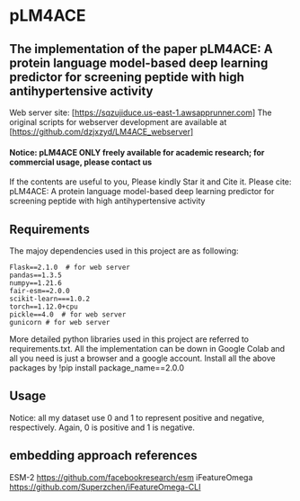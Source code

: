 # pLM4ACE

## The implementation of the paper pLM4ACE: A protein language model-based deep learning predictor for screening peptide with high antihypertensive activity
Web server site: [https://sqzujiduce.us-east-1.awsapprunner.com]
The original scripts for webserver development are available at [https://github.com/dzjxzyd/LM4ACE_webserver]

#### Notice: pLM4ACE ONLY freely available for academic research; for commercial usage, please contact us

If the contents are useful to you, Please kindly Star it and Cite it. Please cite: pLM4ACE: A protein language model-based deep learning predictor for screening peptide with high antihypertensive activity



## Requirements
The majoy dependencies used in this project are as following:
```
Flask==2.1.0  # for web server 
pandas==1.3.5
numpy==1.21.6
fair-esm==2.0.0
scikit-learn===1.0.2
torch==1.12.0+cpu
pickle==4.0  # for web server 
gunicorn # for web server 
```
More detailed python libraries used in this project are referred to requirements.txt. All the implementation can be down in Google Colab and all you need is just a browser and a google account. Install all the above packages by !pip install package_name==2.0.0

## Usage
Notice: all my dataset use 0 and 1 to represent positive and negative, respectively. Again, 0 is positive and 1 is negative.

## embedding approach references
ESM-2 https://github.com/facebookresearch/esm
iFeatureOmega https://github.com/Superzchen/iFeatureOmega-CLI
